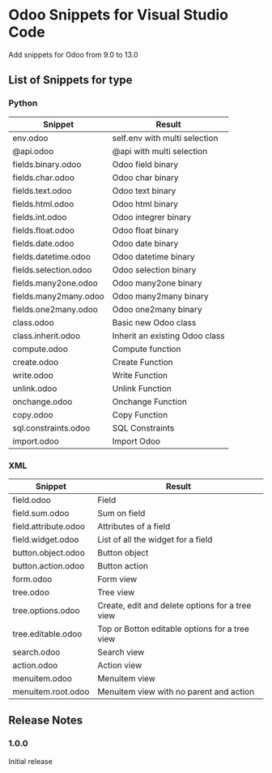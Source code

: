 # Odoo Snippets for Visual Studio Code

Add snippets for Odoo from 9.0 to 13.0

## List of Snippets for type

### Python

| Snippet | Result |
| ------- | ------ |
| env.odoo | self.env with multi selection |
| @api.odoo | @api with multi selection |
| fields.binary.odoo | Odoo field binary |
| fields.char.odoo | Odoo char binary |
| fields.text.odoo | Odoo text binary |
| fields.html.odoo | Odoo html binary |
| fields.int.odoo | Odoo integrer binary |
| fields.float.odoo | Odoo float binary |
| fields.date.odoo | Odoo date binary |
| fields.datetime.odoo | Odoo datetime binary |
| fields.selection.odoo | Odoo selection binary |
| fields.many2one.odoo | Odoo many2one binary |
| fields.many2many.odoo | Odoo many2many binary |
| fields.one2many.odoo | Odoo one2many binary |
| class.odoo | Basic new Odoo class |
| class.inherit.odoo | Inherit an existing Odoo class |
| compute.odoo | Compute function |
| create.odoo | Create Function |
| write.odoo | Write Function |
| unlink.odoo | Unlink Function |
| onchange.odoo | Onchange Function |
| copy.odoo | Copy Function |
| sql.constraints.odoo | SQL Constraints |
| import.odoo | Import Odoo |

### XML

| Snippet | Result |
| ------- | ------ |
| field.odoo | Field |
| field.sum.odoo | Sum on field |
| field.attribute.odoo | Attributes of a field |
| field.widget.odoo | List of all the widget for a field |
| button.object.odoo | Button object |
| button.action.odoo | Button action |
| form.odoo | Form view |
| tree.odoo | Tree view |
| tree.options.odoo | Create, edit and delete options for a tree view |
| tree.editable.odoo | Top or Botton editable options for a tree view |
| search.odoo | Search view |
| action.odoo | Action view |
| menuitem.odoo | Menuitem view |
| menuitem.root.odoo | Menuitem view with no parent and action |

## Release Notes

### 1.0.0

Initial release
